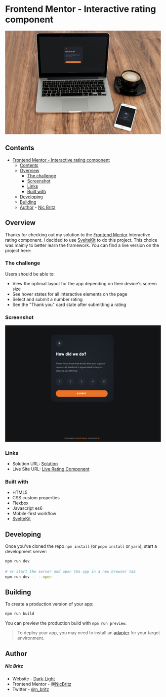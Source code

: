 # Frontend Mentor - Interactive rating component

[![Design preview for the Interactive rating component coding challenge](./static/mockup.jpeg)](https://drk-lgt-interactive-rating-component-oc23k6xgm-nicbritz.vercel.app/)

## Contents

- [Frontend Mentor - Interactive rating component](#frontend-mentor---interactive-rating-component)
  - [Contents](#contents)
  - [Overview](#overview)
    - [The challenge](#the-challenge)
    - [Screenshot](#screenshot)
    - [Links](#links)
    - [Built with](#built-with)
  - [Developing](#developing)
  - [Building](#building)
  - [Author](#author)
        - [Nic Britz](#nic-britz)

## Overview

Thanks for checking out my solution to the [Frontend Mentor](https://www.frontendmentor.io) Interactive rating component. I decided to use [SvelteKit](https://kit.svelte.dev/) to do this project. This choice was mainly to better learn the framework. You can find a live version on the project here:

### The challenge

Users should be able to:

- View the optimal layout for the app depending on their device's screen size
- See hover states for all interactive elements on the page
- Select and submit a number rating
- See the "Thank you" card state after submitting a rating

### Screenshot

![](./static/desktop-preview.png)

### Links

- Solution URL: [Solution](https://github.com/NicBritz/drk-lgt-InteractiveRatingComponent)
- Live Site URL: [Live Rating Component](https://drk-lgt-interactive-rating-component-oc23k6xgm-nicbritz.vercel.app/)

### Built with

- HTML5
- CSS custom properties
- Flexbox
- Javascript es6
- Mobile-first workflow
- [SvelteKit](https://kit.svelte.dev/)

## Developing

Once you've cloned the repo `npm install` (or `pnpm install` or `yarn`), start a development server:

```bash
npm run dev

# or start the server and open the app in a new browser tab
npm run dev -- --open
```

## Building

To create a production version of your app:

```bash
npm run build
```

You can preview the production build with `npm run preview`.

> To deploy your app, you may need to install an [adapter](https://kit.svelte.dev/docs/adapters) for your target environment.

## Author

##### Nic Britz

- Website - [Dark-Light](https://www.dark-light.tech/)
- Frontend Mentor - [@NicBritz](https://www.frontendmentor.io/profile/NicBritz)
- Twitter - [@n_britz](https://twitter.com/n_britz)
